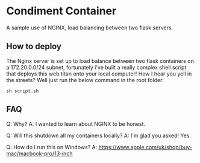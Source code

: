 # Condiment Container
A sample use of NGINX, load balancing between two flask servers.

## How to deploy
The Nginx server is set up to load balance between two flask containers on a 172.20.0.0/24 subnet, fortunately i've built a really complex shell script that deploys this web titan onto your local computer! How I hear you yell in the streets? Well just run the below command in the root folder:

```
sh script.sh
```

## FAQ
Q: Why?
A: I wanted to learn about NGINX to be honest.

Q: Will this shutdown all my containers locally?
A: I'm glad you asked! Yes.

Q: How do I run this on Windows?
A: https://www.apple.com/uk/shop/buy-mac/macbook-pro/13-inch

